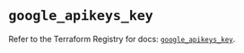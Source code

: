# `google_apikeys_key`

Refer to the Terraform Registry for docs: [`google_apikeys_key`](https://registry.terraform.io/providers/hashicorp/google-beta/6.48.0/docs/resources/google_apikeys_key).
